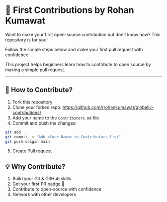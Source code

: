 # 🌟 First Contributions by Rohan Kumawat

Want to make your first open-source contribution but don’t know how? This repository is for you!

Follow the simple steps below and make your first pull request with confidence 

This project helps beginners learn how to contribute to open source by making a simple pull request.

---

## 📌 How to Contribute?

1. Fork this repository
2. Clone your forked repo:
https://github.com/rrohankumawat/globally-contributions/
3. Add your name to the `Contributors.md` file
4. Commit and push the changes:
```bash
git add .
git commit -m "Add <Your Name> to Contributors list"
git push origin main

```
5. Create Pull request

## 💡 Why Contribute?

1. Build your Git & GitHub skills
2. Get your first PR badge 🏅
3. Contribute to open-source with confidence
4. Network with other developers
